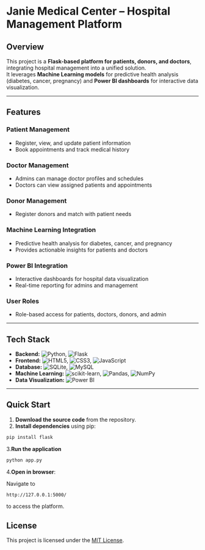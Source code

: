 # Janie Medical Center – Hospital Management Platform

## Overview
This project is a **Flask-based platform for patients, donors, and doctors**, integrating hospital management into a unified solution.  
It leverages **Machine Learning models** for predictive health analysis (diabetes, cancer, pregnancy) and **Power BI dashboards** for interactive data visualization.  

---

## Features

### Patient Management
- Register, view, and update patient information
- Book appointments and track medical history

### Doctor Management
- Admins can manage doctor profiles and schedules
- Doctors can view assigned patients and appointments

### Donor Management
- Register donors and match with patient needs

### Machine Learning Integration
- Predictive health analysis for diabetes, cancer, and pregnancy
- Provides actionable insights for patients and doctors

### Power BI Integration
- Interactive dashboards for hospital data visualization
- Real-time reporting for admins and management

### User Roles
- Role-based access for patients, doctors, donors, and admin

---

## Tech Stack

- **Backend:** ![Python](https://img.shields.io/badge/Python-3776AB?style=for-the-badge&logo=python&logoColor=white), ![Flask](https://img.shields.io/badge/Flask-000000?style=for-the-badge&logo=flask&logoColor=white)  
- **Frontend:** ![HTML5](https://img.shields.io/badge/HTML5-E34F26?style=for-the-badge&logo=html5&logoColor=white), ![CSS3](https://img.shields.io/badge/CSS3-1572B6?style=for-the-badge&logo=css3&logoColor=white), ![JavaScript](https://img.shields.io/badge/JavaScript-F7DF1E?style=for-the-badge&logo=javascript&logoColor=black)  
- **Database:** ![SQLite](https://img.shields.io/badge/SQLite-003B57?style=for-the-badge&logo=sqlite&logoColor=white), ![MySQL](https://img.shields.io/badge/MySQL-00758F?style=for-the-badge&logo=mysql&logoColor=white)  
- **Machine Learning:** ![scikit-learn](https://img.shields.io/badge/scikit--learn-F7931E?style=for-the-badge&logo=scikit-learn&logoColor=white), ![Pandas](https://img.shields.io/badge/Pandas-150458?style=for-the-badge&logo=pandas&logoColor=white), ![NumPy](https://img.shields.io/badge/NumPy-013243?style=for-the-badge&logo=numpy&logoColor=white)  
- **Data Visualization:** ![Power BI](https://img.shields.io/badge/Power%20BI-F2C811?style=for-the-badge&logo=power-bi&logoColor=black)

---

## Quick Start

1. **Download the source code** from the repository.  
2. **Install dependencies** using pip:  
```bash
pip install flask
```
3.**Run the application**
```bash
python app.py
```
4.**Open in browser**:

Navigate to 
```bash
http://127.0.0.1:5000/
```
to access the platform.

## License
This project is licensed under the [MIT License](./LICENSE).


